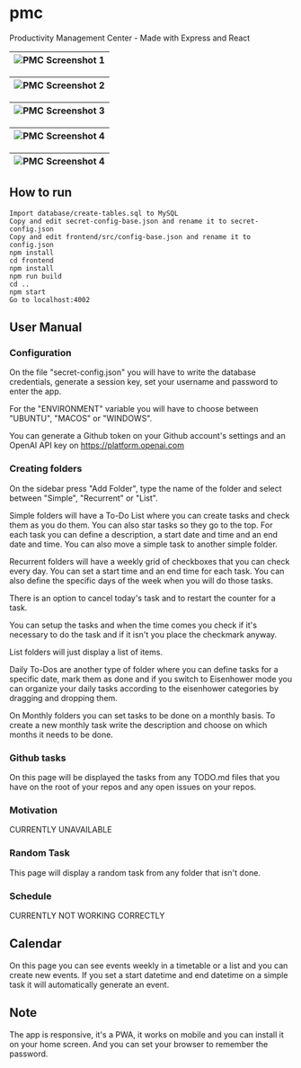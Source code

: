 # pmc
Productivity Management Center - Made with Express and React

| ![PMC Screenshot 1](https://i.imgur.com/5D4XDye.png) |
|-|

| ![PMC Screenshot 2](https://i.imgur.com/CEBOxoc.png) |
|-|

| ![PMC Screenshot 3](https://i.imgur.com/Ss9h6EB.png) |
|-|

| ![PMC Screenshot 4](https://i.imgur.com/vVRnVIM.png) |
|-|

| ![PMC Screenshot 4](https://i.imgur.com/JysU01G.png) |
|-|

## How to run

```
Import database/create-tables.sql to MySQL
Copy and edit secret-config-base.json and rename it to secret-config.json
Copy and edit frontend/src/config-base.json and rename it to config.json
npm install
cd frontend
npm install
npm run build
cd ..
npm start
Go to localhost:4002
```

## User Manual

### Configuration

On the file "secret-config.json" you will have to write the database credentials, generate a session key, set your username and password to enter the app.

For the "ENVIRONMENT" variable you will have to choose between "UBUNTU", "MACOS" or "WINDOWS".

You can generate a Github token on your Github account's settings and an OpenAI API key on https://platform.openai.com

### Creating folders

On the sidebar press "Add Folder", type the name of the folder and select between "Simple", "Recurrent" or "List".

Simple folders will have a To-Do List where you can create tasks and check them as you do them. You can also star tasks so they go to the top. For each task you can define a description, a start date and time and an end date and time. You can also move a simple task to another simple folder.

Recurrent folders will have a weekly grid of checkboxes that you can check every day. You can set a start time and an end time for each task. You can also define the specific days of the week when you will do those tasks.

There is an option to cancel today's task and to restart the counter for a task.

You can setup the tasks and when the time comes you check if it's necessary to do the task and if it isn't you place the checkmark anyway.

List folders will just display a list of items.

Daily To-Dos are another type of folder where you can define tasks for a specific date, mark them as done and if you switch to Eisenhower mode you can organize your daily tasks according to the eisenhower categories by dragging and dropping them.

On Monthly folders you can set tasks to be done on a monthly basis. To create a new monthly task write the description and choose on which months it needs to be done.

### Github tasks

On this page will be displayed the tasks from any TODO.md files that you have on the root of your repos and any open issues on your repos.

### Motivation

CURRENTLY UNAVAILABLE

### Random Task

This page will display a random task from any folder that isn't done.

### Schedule

CURRENTLY NOT WORKING CORRECTLY

## Calendar

On this page you can see events weekly in a timetable or a list and you can create new events. If you set a start datetime and end datetime on a simple task it will automatically generate an event.

## Note

The app is responsive, it's a PWA, it works on mobile and you can install it on your home screen. And you can set your browser to remember the password.